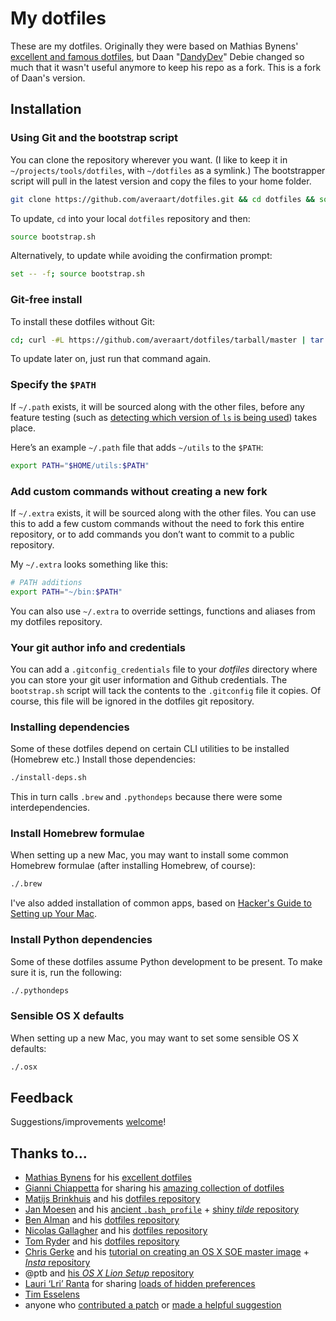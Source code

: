 # My dotfiles

These are my dotfiles. Originally they were based on Mathias Bynens' [excellent and famous dotfiles](https://github.com/mathiasbynens/dotfiles), but Daan "[DandyDev](https://github.com/DandyDev)" Debie changed so much that it wasn't useful anymore to keep his repo as a fork. This is a fork of Daan's version.

## Installation

### Using Git and the bootstrap script

You can clone the repository wherever you want. (I like to keep it in `~/projects/tools/dotfiles`, with `~/dotfiles` as a symlink.) The bootstrapper script will pull in the latest version and copy the files to your home folder.

```bash
git clone https://github.com/averaart/dotfiles.git && cd dotfiles && source bootstrap.sh
```

To update, `cd` into your local `dotfiles` repository and then:

```bash
source bootstrap.sh
```

Alternatively, to update while avoiding the confirmation prompt:

```bash
set -- -f; source bootstrap.sh
```

### Git-free install

To install these dotfiles without Git:

```bash
cd; curl -#L https://github.com/averaart/dotfiles/tarball/master | tar -xzv --strip-components 1 --exclude={README.md,bootstrap.sh}
```

To update later on, just run that command again.

### Specify the `$PATH`

If `~/.path` exists, it will be sourced along with the other files, before any feature testing (such as [detecting which version of `ls` is being used](https://github.com/mathiasbynens/dotfiles/blob/aff769fd75225d8f2e481185a71d5e05b76002dc/.aliases#L21-26)) takes place.

Here’s an example `~/.path` file that adds `~/utils` to the `$PATH`:

```bash
export PATH="$HOME/utils:$PATH"
```

### Add custom commands without creating a new fork

If `~/.extra` exists, it will be sourced along with the other files. You can use this to add a few custom commands without the need to fork this entire repository, or to add commands you don’t want to commit to a public repository.

My `~/.extra` looks something like this:

```bash
# PATH additions
export PATH="~/bin:$PATH"
```

You can also use `~/.extra` to override settings, functions and aliases from my dotfiles repository.

### Your git author info and credentials

You can add a `.gitconfig_credentials` file to your _dotfiles_ directory where you can store your git user information and Github credentials. The `bootstrap.sh` script will tack the contents to the `.gitconfig` file it copies. Of course, this file will be ignored in the dotfiles git repository.

### Installing dependencies

Some of these dotfiles depend on certain CLI utilities to be installed (Homebrew etc.) Install those dependencies:

```bash
./install-deps.sh
```

This in turn calls `.brew` and `.pythondeps` because there were some interdependencies.

### Install Homebrew formulae

When setting up a new Mac, you may want to install some common Homebrew formulae (after installing Homebrew, of course):

```bash
./.brew
```

I've also added installation of common apps, based on [Hacker's Guide to Setting up Your Mac](http://lapwinglabs.com/blog/hacker-guide-to-setting-up-your-mac).

### Install Python dependencies

Some of these dotfiles assume Python development to be present. To make sure it is, run the following:

```bash
./.pythondeps
```

### Sensible OS X defaults

When setting up a new Mac, you may want to set some sensible OS X defaults:

```bash
./.osx
```


## Feedback

Suggestions/improvements
[welcome](https://github.com/averaart/dotfiles/issues)!

## Thanks to…

* [Mathias Bynens](http://mathiasbynens.be/) for his [excellent dotfiles](https://github.com/mathiasbynens/dotfiles)
* [Gianni Chiappetta](http://gf3.ca/) for sharing his [amazing collection of dotfiles](https://github.com/gf3/dotfiles)
* [Matijs Brinkhuis](http://hotfusion.nl/) and his [dotfiles repository](https://github.com/matijs/dotfiles)
* [Jan Moesen](http://jan.moesen.nu/) and his [ancient `.bash_profile`](https://gist.github.com/1156154) + [shiny _tilde_ repository](https://github.com/janmoesen/tilde)
* [Ben Alman](http://benalman.com/) and his [dotfiles repository](https://github.com/cowboy/dotfiles)
* [Nicolas Gallagher](http://nicolasgallagher.com/) and his [dotfiles repository](https://github.com/necolas/dotfiles)
* [Tom Ryder](http://blog.sanctum.geek.nz/) and his [dotfiles repository](https://github.com/tejr/dotfiles)
* [Chris Gerke](http://www.randomsquared.com/) and his [tutorial on creating an OS X SOE master image](http://chris-gerke.blogspot.com/2012/04/mac-osx-soe-master-image-day-7.html) + [_Insta_ repository](https://github.com/cgerke/Insta)
* @ptb and [his _OS X Lion Setup_ repository](https://github.com/ptb/Mac-OS-X-Lion-Setup)
* [Lauri ‘Lri’ Ranta](http://lri.me/) for sharing [loads of hidden preferences](http://lri.me/hiddenpreferences.txt)
* [Tim Esselens](http://devel.datif.be/)
* anyone who [contributed a patch](https://github.com/mathiasbynens/dotfiles/contributors) or [made a helpful suggestion](https://github.com/mathiasbynens/dotfiles/issues)
